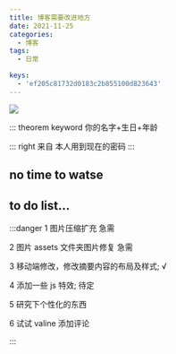 ```yaml
---
title: 博客需要改进地方
date: 2021-11-25
categories:
  - 博客
tags:
  - 日常

keys:
  - 'ef205c81732d0183c2b855100d823643'
---
```


![](https://cdn.jsdelivr.net/gh/levidc/blogImg/img/29.jpg)

<!-- more -->

::: theorem keyword
你的名字+生日+年龄

::: right
来自 本人用到现在的密码
:::

## no time to watse

## to do list...

:::danger
1 图片压缩扩充 急需

2 图片 assets 文件夹图片修复 急需

3 移动端修改，修改摘要内容的布局及样式; √

4 添加一些 js 特效; 待定

5 研究下个性化的东西

6 试试 valine 添加评论

:::
